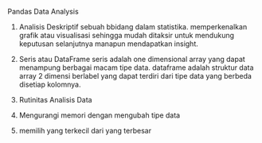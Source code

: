 Pandas Data Analysis

1. Analisis Deskriptif
  sebuah bbidang dalam statistika. memperkenalkan grafik atau visualisasi sehingga
  mudah ditaksir untuk mendukung keputusan selanjutnya manapun mendapatkan insight.

2. Seris atau DataFrame
  seris adalah one dimensional array yang dapat menampung berbagai macam tipe data.
  dataframe adalah struktur data array 2 dimensi berlabel yang dapat terdiri dari tipe data yang berbeda disetiap kolomnya.

3. Rutinitas Analisis Data
4. Mengurangi memori dengan mengubah tipe data
5. memilih yang terkecil dari yang terbesar
